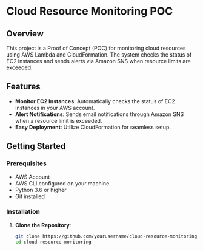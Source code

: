 # Cloud Resource Monitoring POC
## Overview
This project is a Proof of Concept (POC) for monitoring cloud resources using AWS Lambda and CloudFormation. The system checks the status of EC2 instances and sends alerts via Amazon SNS when resource limits are exceeded.

## Features
- **Monitor EC2 Instances**: Automatically checks the status of EC2 instances in your AWS account.
- **Alert Notifications**: Sends email notifications through Amazon SNS when a resource limit is exceeded.
- **Easy Deployment**: Utilize CloudFormation for seamless setup.

## Getting Started

### Prerequisites
- AWS Account
- AWS CLI configured on your machine
- Python 3.6 or higher
- Git installed

### Installation

1. **Clone the Repository**:
   ```bash
   git clone https://github.com/yourusername/cloud-resource-monitoring.git
   cd cloud-resource-monitoring

